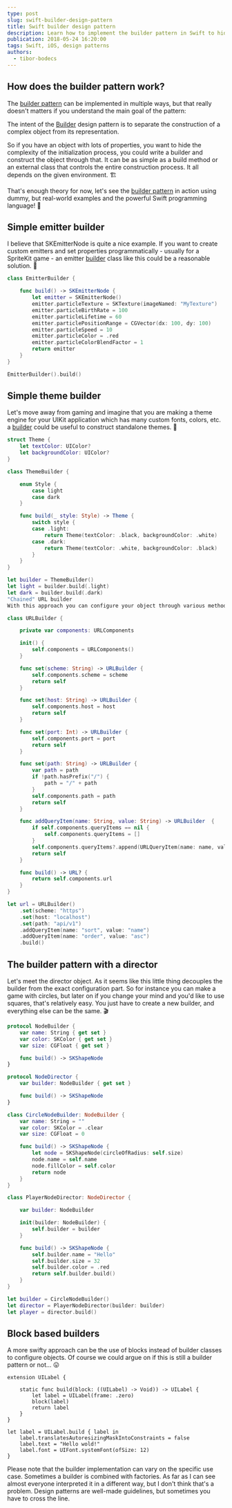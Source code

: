 ```yaml
---
type: post
slug: swift-builder-design-pattern
title: Swift builder design pattern
description: Learn how to implement the builder pattern in Swift to hide the complexity of creating objects with lots of individual properties.
publication: 2018-05-24 16:20:00
tags: Swift, iOS, design patterns
authors:
  - tibor-bodecs
---
```


## How does the builder pattern work?

The [builder pattern](https://en.wikipedia.org/wiki/Builder_pattern) can be implemented in multiple ways, but that really doesn't matters if you understand the main goal of the pattern:

The intent of the [Builder](https://medium.com/jeremy-codes/the-builder-pattern-eef3351bcae9) design pattern is to separate the construction of a complex object from its representation.

So if you have an object with lots of properties, you want to hide the complexity of the initialization process, you could write a builder and construct the object through that. It can be as simple as a build method or an external class that controls the entire construction process. It all depends on the given environment. 🏗

That's enough theory for now, let's see the [builder pattern](https://medium.com/swift-programming/the-builder-pattern-in-swift-770d9cc1ac41) in action using dummy, but real-world examples and the powerful Swift programming language! 💪

## Simple emitter builder

I believe that SKEmitterNode is quite a nice example. If you want to create custom emitters and set properties programmatically - usually for a SpriteKit game - an emitter [builder](https://www.swiftbysundell.com/posts/using-the-builder-pattern-in-swift) class like this could be a reasonable solution. 👾

```swift
class EmitterBuilder {

    func build() -> SKEmitterNode {
        let emitter = SKEmitterNode()
        emitter.particleTexture = SKTexture(imageNamed: "MyTexture")
        emitter.particleBirthRate = 100
        emitter.particleLifetime = 60
        emitter.particlePositionRange = CGVector(dx: 100, dy: 100)
        emitter.particleSpeed = 10
        emitter.particleColor = .red
        emitter.particleColorBlendFactor = 1
        return emitter
    }
}

EmitterBuilder().build()
```

## Simple theme builder

Let's move away from gaming and imagine that you are making a theme engine for your UIKit application which has many custom fonts, colors, etc. a [builder](https://sourcemaking.com/design_patterns/builder) could be useful to construct standalone themes. 🔨

```swift
struct Theme {
    let textColor: UIColor?
    let backgroundColor: UIColor?
}

class ThemeBuilder {

    enum Style {
        case light
        case dark
    }

    func build(_ style: Style) -> Theme {
        switch style {
        case .light:
            return Theme(textColor: .black, backgroundColor: .white)
        case .dark:
            return Theme(textColor: .white, backgroundColor: .black)
        }
    }
}

let builder = ThemeBuilder()
let light = builder.build(.light)
let dark = builder.build(.dark)
"Chained" URL builder
With this approach you can configure your object through various methods and every single one of them will return the same builder object. This way you can chain the configuration and as a last step build the final product. ⛓

class URLBuilder {

    private var components: URLComponents

    init() {
        self.components = URLComponents()
    }

    func set(scheme: String) -> URLBuilder {
        self.components.scheme = scheme
        return self
    }

    func set(host: String) -> URLBuilder {
        self.components.host = host
        return self
    }

    func set(port: Int) -> URLBuilder {
        self.components.port = port
        return self
    }

    func set(path: String) -> URLBuilder {
        var path = path
        if !path.hasPrefix("/") {
            path = "/" + path
        }
        self.components.path = path
        return self
    }

    func addQueryItem(name: String, value: String) -> URLBuilder  {
        if self.components.queryItems == nil {
            self.components.queryItems = []
        }
        self.components.queryItems?.append(URLQueryItem(name: name, value: value))
        return self
    }

    func build() -> URL? {
        return self.components.url
    }
}

let url = URLBuilder()
    .set(scheme: "https")
    .set(host: "localhost")
    .set(path: "api/v1")
    .addQueryItem(name: "sort", value: "name")
    .addQueryItem(name: "order", value: "asc")
    .build()

```

## The builder pattern with a director

Let's meet the director object. As it seems like this little thing decouples the builder from the exact configuration part. So for instance you can make a game with circles, but later on if you change your mind and you'd like to use squares, that's relatively easy. You just have to create a new builder, and everything else can be the same. 🎬

```swift
protocol NodeBuilder {
    var name: String { get set }
    var color: SKColor { get set }
    var size: CGFloat { get set }

    func build() -> SKShapeNode
}

protocol NodeDirector {
    var builder: NodeBuilder { get set }

    func build() -> SKShapeNode
}

class CircleNodeBuilder: NodeBuilder {
    var name: String = ""
    var color: SKColor = .clear
    var size: CGFloat = 0

    func build() -> SKShapeNode {
        let node = SKShapeNode(circleOfRadius: self.size)
        node.name = self.name
        node.fillColor = self.color
        return node
    }
}

class PlayerNodeDirector: NodeDirector {

    var builder: NodeBuilder

    init(builder: NodeBuilder) {
        self.builder = builder
    }

    func build() -> SKShapeNode {
        self.builder.name = "Hello"
        self.builder.size = 32
        self.builder.color = .red
        return self.builder.build()
    }
}

let builder = CircleNodeBuilder()
let director = PlayerNodeDirector(builder: builder)
let player = director.build()
```


## Block based builders

A more swifty approach can be the use of blocks instead of builder classes to configure objects. Of course we could argue on if this is still a builder pattern or not... 😛

```
extension UILabel {

    static func build(block: ((UILabel) -> Void)) -> UILabel {
        let label = UILabel(frame: .zero)
        block(label)
        return label
    }
}

let label = UILabel.build { label in
    label.translatesAutoresizingMaskIntoConstraints = false
    label.text = "Hello wold!"
    label.font = UIFont.systemFont(ofSize: 12)
}
```

Please note that the builder implementation can vary on the specific use case. Sometimes a builder is combined with factories. As far as I can see almost everyone interpreted it in a different way, but I don't think that's a problem. Design patterns are well-made guidelines, but sometimes you have to cross the line.
